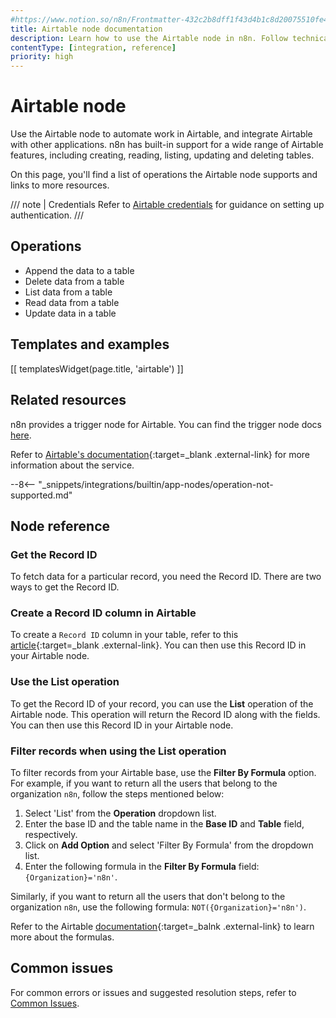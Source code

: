 ```yaml
---
#https://www.notion.so/n8n/Frontmatter-432c2b8dff1f43d4b1c8d20075510fe4
title: Airtable node documentation
description: Learn how to use the Airtable node in n8n. Follow technical documentation to integrate Airtable node into your workflows.
contentType: [integration, reference]
priority: high
---
```


# Airtable node

Use the Airtable node to automate work in Airtable, and integrate Airtable with other applications. n8n has built-in support for a wide range of Airtable features, including creating, reading, listing, updating and deleting tables.

On this page, you'll find a list of operations the Airtable node supports and links to more resources.

/// note | Credentials
Refer to [Airtable credentials](/integrations/builtin/credentials/airtable/) for guidance on setting up authentication. 
///

## Operations

* Append the data to a table
* Delete data from a table
* List data from a table
* Read data from a table
* Update data in a table

## Templates and examples

<!-- see https://www.notion.so/n8n/Pull-in-templates-for-the-integrations-pages-37c716837b804d30a33b47475f6e3780 -->
[[ templatesWidget(page.title, 'airtable') ]]

## Related resources

n8n provides a trigger node for Airtable. You can find the trigger node docs [here](/integrations/builtin/trigger-nodes/n8n-nodes-base.airtabletrigger/).

Refer to [Airtable's documentation](https://airtable.com/developers/web/api/introduction){:target=_blank .external-link} for more information about the service.

--8<-- "_snippets/integrations/builtin/app-nodes/operation-not-supported.md"


## Node reference

### Get the Record ID

To fetch data for a particular record, you need the Record ID. There are two ways to get the Record ID.

### Create a Record ID column in Airtable

To create a `Record ID` column in your table, refer to this [article](https://support.airtable.com/docs/finding-airtable-ids){:target=_blank .external-link}. You can then use this Record ID in your Airtable node.

### Use the List operation

To get the Record ID of your record, you can use the **List** operation of the Airtable node. This operation will return the Record ID along with the fields. You can then use this Record ID in your Airtable node.

### Filter records when using the List operation

To filter records from your Airtable base, use the **Filter By Formula** option. For example, if you want to return all the users that belong to the organization `n8n`, follow the steps mentioned below:

1. Select 'List' from the **Operation** dropdown list.
2. Enter the base ID and the table name in the **Base ID** and **Table** field, respectively.
3. Click on **Add Option** and select 'Filter By Formula' from the dropdown list.
4. Enter the following formula in the **Filter By Formula** field: `{Organization}='n8n'`.

Similarly, if you want to return all the users that don't belong to the organization `n8n`, use the following formula: `NOT({Organization}='n8n')`.

Refer to the Airtable [documentation](https://support.airtable.com/hc/en-us/articles/203255215-Formula-Field-Reference){:target=_balnk .external-link} to learn more about the formulas.

## Common issues

For common errors or issues and suggested resolution steps, refer to [Common Issues](/integrations/builtin/app-nodes/n8n-nodes-base.airtable/common-issues/).
